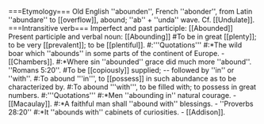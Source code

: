 ===Etymology===
Old English ''abounden'', French ''abonder'', from Latin ''abundare'' to [[overflow]], abound; ''ab'' + ''unda'' wave. Cf. [[Undulate]].
===Intransitive verb===
Imperfect and past participle: [[Abounded]]<br>
Present participle and verbal noun: [[Abounding]]
#To be in great [[plenty]]; to be very [[prevalent]]; to be [[plentiful]].
#:'''Quotations'''
#:*The wild boar which ''abounds'' in some parts of the continent of Europe. - [[Chambers]].
#:*Where sin ''abounded'' grace did much more ''abound''. ''Romans 5:20''.
#To be [[copiously]] supplied; -- followed by ''in'' or ''with''.
#:To abound '''in''', to [[possess]] in such abundance as to be characterized by. #:To abound '''with''', to be filled with; to possess in great numbers.
#:'''Quotations'''
#:*Men ''abounding in'' natural courage. - [[Macaulay]].
#:*A faithful man shall ''abound with'' blessings. - ''Proverbs 28:20''
#:*It ''abounds with'' cabinets of curiosities. - [[Addison]].